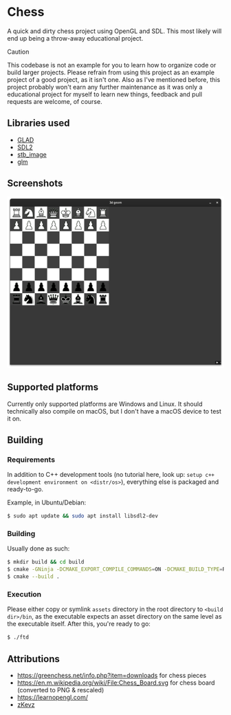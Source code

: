 # Chess
A quick and dirty chess project using OpenGL and SDL. This most likely will end up being a throw-away educational project.

> [!CAUTION]
> This codebase is not an example for you to learn how to organize code or build larger projects. Please refrain from using this project as an example project of a good project, as it isn't one. Also as I've mentioned before, this project probably won't earn any further maintenance as it was only a educational project for myself to learn new things, feedback and pull requests are welcome, of course.

## Libraries used
- [GLAD](https://github.com/Dav1dde/glad)
- [SDL2](https://www.libsdl.org/)
- [stb_image](https://github.com/nothings/stb/blob/master/stb_image.h)
- [glm](https://github.com/g-truc/glm)

## Screenshots
![Screenshot of in-game](/.github/screenshot.png)

## Supported platforms
Currently only supported platforms are Windows and Linux. It should technically also compile on macOS, but I don't have a macOS device to test it on.

## Building

### Requirements
In addition to C++ development tools (no tutorial here, look up: `setup c++ development environment on <distr/os>`), everything else is packaged and ready-to-go.

Example, in Ubuntu/Debian:
```sh
$ sudo apt update && sudo apt install libsdl2-dev
```

### Building
Usually done as such:
```sh
$ mkdir build && cd build
$ cmake -GNinja -DCMAKE_EXPORT_COMPILE_COMMANDS=ON -DCMAKE_BUILD_TYPE=RelWithDebInfo  <other flags> ..
$ cmake --build .
```

### Execution
Please either copy or symlink `assets` directory in the root directory to `<build dir>/bin`, as the executable expects an asset directory on the same level as the executable itself. After this, you're ready to go:
```sh
$ ./ftd
```

## Attributions

- https://greenchess.net/info.php?item=downloads for chess pieces
- https://en.m.wikipedia.org/wiki/File:Chess_Board.svg for chess board (converted to PNG & rescaled)
- https://learnopengl.com/
- [zKevz](https://github.com/zKevz)
